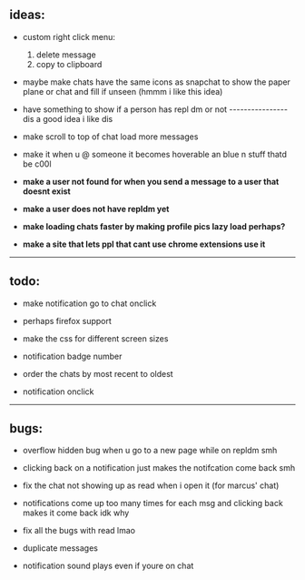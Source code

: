 ## ideas:
* custom right click menu: 
    1. delete message
    2. copy to clipboard


* maybe make chats have the same icons as snapchat to show the paper plane or chat and fill if unseen (hmmm i like this idea)

* have something to show if a person has repl dm or not ---------------- dis a good idea i like dis

* make scroll to top of chat load more messages

* make it when u @ someone it becomes hoverable an blue n stuff thatd be c00l

* **make a user not found for when you send a message to a user that doesnt exist**

* **make a user does not have repldm yet**

* **make loading chats faster by making profile pics lazy load perhaps?**

* **make a site that lets ppl that cant use chrome extensions use it**
---

## todo:
* make notification go to chat onclick

* perhaps firefox support

* make the css for different screen sizes

* notification badge number

* order the chats by most recent to oldest

* notification onclick

---

## bugs:
* overflow hidden bug when u go to a new page while on repldm smh

* clicking back on a notification just makes the notifcation come back smh

* fix the chat not showing up as read when i open it (for marcus' chat)

* notifications come up too many times for each msg and clicking back makes it come back idk why

* fix all the bugs with read lmao

* duplicate messages

* notification sound plays even if youre on chat

